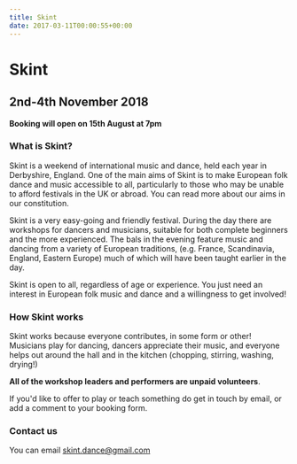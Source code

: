 ```yaml
---
title: Skint
date: 2017-03-11T00:00:55+00:00
---
```


# Skint

## 2nd-4th November 2018

<strong>Booking will open on 15th August at 7pm</strong>

### What is Skint?
Skint is a weekend of international music and dance, held each year in Derbyshire, England. One of the main aims of Skint is to make European folk dance and music accessible to all, particularly to those who may be unable to afford festivals in the UK or abroad. You can read more about our aims in our constitution.

Skint is a very easy-going and friendly festival. During the day there are workshops for dancers and musicians, suitable for both complete beginners and the more experienced. The bals in the evening feature music and dancing from a variety of European traditions, (e.g. France, Scandinavia, England, Eastern Europe) much of which will have been taught earlier in the day.

Skint is open to all, regardless of age or experience. You just need an interest in European folk music and dance and a willingness to get involved!

### How Skint works

Skint works because everyone contributes, in some form or other! Musicians play for dancing, dancers appreciate their music, and everyone helps out around the hall and in the kitchen (chopping, stirring, washing, drying!)

**All of the workshop leaders and performers are unpaid volunteers**.

If you'd like to offer to play or teach something do get in touch by email, or add a comment to your booking form.

### Contact us
You can email skint.dance@gmail.com
